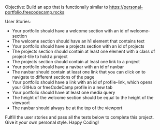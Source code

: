 Objective: Build an app that is functionally similar to https://personal-portfolio.freecodecamp.rocks

User Stories:

- Your portfolio should have a welcome section with an id of welcome-section
- The welcome section should have an h1 element that contains text
- Your portfolio should have a projects section with an id of projects
- The projects section should contain at least one element with a class of project-tile to hold a project
- The projects section should contain at least one link to a project
- Your portfolio should have a navbar with an id of navbar
- The navbar should contain at least one link that you can click on to navigate to different sections of the page
- Your portfolio should have a link with an id of profile-link, which opens your GitHub or freeCodeCamp profile in a new tab
- Your portfolio should have at least one media query
- The height of the welcome section should be equal to the height of the viewport
- The navbar should always be at the top of the viewport

Fulfill the user stories and pass all the tests below to complete this project. Give it your own personal style. Happy Coding!

